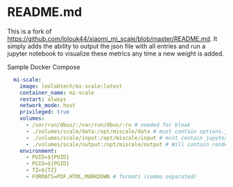 # README.md
This is a fork of https://github.com/lolouk44/xiaomi_mi_scale/blob/master/README.md. It simply adds the ability to output the json file with all entries and run a jupyter notebook to visualize these metrics any time a new weight is added.


Sample Docker Compose

```yml
  mi-scale:
    image: leolabtech/mi-scale:latest
    container_name: mi-scale
    restart: always
    network_mode: host
    privileged: true
    volumes:
      - /var/run/dbus/:/var/run/dbus/:ro # needed for bleak
      - ./volumes/scale/data:/opt/miscale/data # must contain options.json
      - ./volumes/scale/input:/opt/miscale/input # must contain jupyter notebook named 'notebook.ipynb' and file called 'weight.json'
      - ./volumes/scale/output:/opt/miscale/output # Will contain rendered jupyter notebook in selected format(s)
    environment:
      - PUID=${PUID}
      - PGID=${PGID}
      - TZ=${TZ}
      - FORMATS=PDF,HTML,MARKDOWN # formats (comma separated)
```